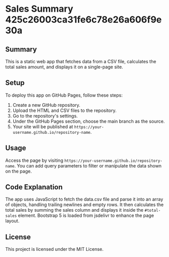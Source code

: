 # Sales Summary 425c26003ca31fe6c78e26a606f9e30a

## Summary
This is a static web app that fetches data from a CSV file, calculates the total sales amount, and displays it on a single-page site.

## Setup
To deploy this app on GitHub Pages, follow these steps:
1. Create a new GitHub repository.
2. Upload the HTML and CSV files to the repository.
3. Go to the repository's settings.
4. Under the GitHub Pages section, choose the main branch as the source.
5. Your site will be published at `https://your-username.github.io/repository-name`.

## Usage
Access the page by visiting `https://your-username.github.io/repository-name`. You can add query parameters to filter or manipulate the data shown on the page.

## Code Explanation
The app uses JavaScript to fetch the data.csv file and parse it into an array of objects, handling trailing newlines and empty rows. It then calculates the total sales by summing the sales column and displays it inside the `#total-sales` element. Bootstrap 5 is loaded from jsdelivr to enhance the page layout.

## License
This project is licensed under the MIT License.